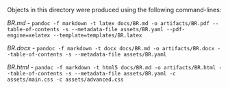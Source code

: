 Objects in this directory were produced using the following command-lines:

*BR.md* - `pandoc -f markdown -t latex docs/BR.md -o artifacts/BR.pdf --table-of-contents -s --metadata-file assets/BR.yaml --pdf-engine=xelatex --template=templates/BR.latex` 

*BR.docx* - `pandoc -f markdown -t docx docs/BR.md -o artifacts/BR.docx --table-of-contents -s --metadata-file assets/BR.yaml`

*BR.html* - `pandoc -f markdown -t html5 docs/BR.md -o artifacts/BR.html --table-of-contents -s --metadata-file assets/BR.yaml -c assets/main.css -c assets/advanced.css`

